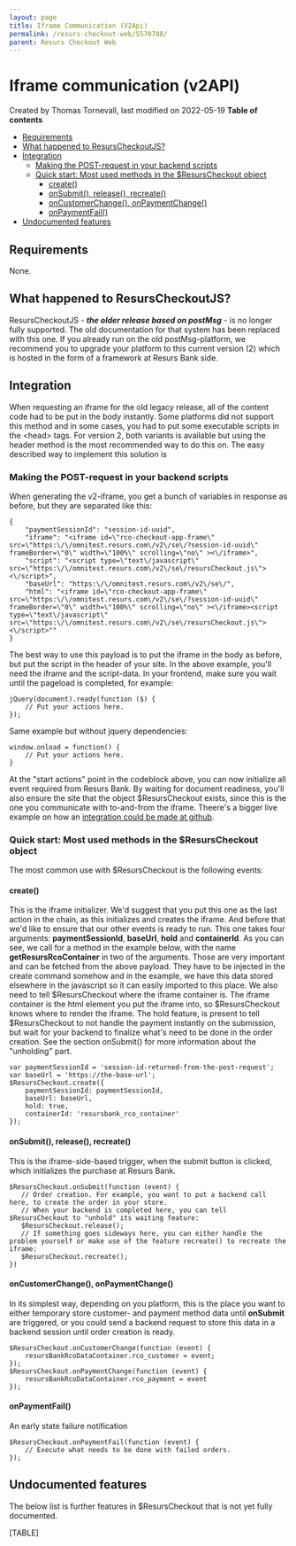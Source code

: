 ```yaml
---
layout: page
title: Iframe Communication (V2Api)
permalink: /resurs-checkout-web/5570788/
parent: Resurs Checkout Web
---
```



# Iframe communication (v2API) 
Created by Thomas Tornevall, last modified on 2022-05-19
**Table of contents**
- [Requirements](#Iframecommunication(v2API)-Requirements)
- [What happened to
  ResursCheckoutJS?](#Iframecommunication(v2API)-WhathappenedtoResursCheckoutJS?)
- [Integration](#Iframecommunication(v2API)-Integration)
  - [Making the POST-request in your backend
    scripts](#Iframecommunication(v2API)-MakingthePOST-requestinyourbackendscripts)
  - [Quick start: Most used methods in the \$ResursCheckout
    object](#Iframecommunication(v2API)-Quickstart:Mostusedmethodsinthe$ResursCheckoutobject)
    - [create()](#Iframecommunication(v2API)-create())
    - [onSubmit(), release(),
      recreate()](#Iframecommunication(v2API)-onSubmit(),release(),recreate())
    - [onCustomerChange(),
      onPaymentChange()](#Iframecommunication(v2API)-onCustomerChange(),onPaymentChange())
    - [onPaymentFail()](#Iframecommunication(v2API)-onPaymentFail())
- [Undocumented
  features](#Iframecommunication(v2API)-Undocumentedfeatures)
## Requirements
None.
## What happened to ResursCheckoutJS?
ResursCheckoutJS - ***the older release based on postMsg*** - is no
longer fully supported. The old documentation for that system has been
replaced with this one.
If you already run on the old postMsg-platform, we recommend you to
upgrade your platform to this current version (2) which is hosted in the
form of a framework at Resurs Bank side.
## Integration
When requesting an iframe for the old legacy release, all of the content
code had to be put in the body instantly. Some platforms did not support
this method and in some cases, you had to put some executable scripts in
the \<head\> tags. For version 2, both variants is available but using
the header method is the most recommended way to do this on. The easy
described way to implement this solution is
### Making the POST-request in your backend scripts
When generating the v2-iframe, you get a bunch of variables in response
as before, but they are separated like this:
``` syntaxhighlighter-pre
{
    "paymentSessionId": "session-id-uuid",
    "iframe": "<iframe id=\"rco-checkout-app-frame\" src=\"https:\/\/omnitest.resurs.com\/v2\/se\/?session-id-uuid\" frameBorder=\"0\" width=\"100%\" scrolling=\"no\" ><\/iframe>",
    "script": "<script type=\"text\/javascript\" src=\"https:\/\/omnitest.resurs.com\/v2\/se\/resursCheckout.js\"><\/script>",
    "baseUrl": "https:\/\/omnitest.resurs.com\/v2\/se\/",
    "html": "<iframe id=\"rco-checkout-app-frame\" src=\"https:\/\/omnitest.resurs.com\/v2\/se\/?session-id-uuid\" frameBorder=\"0\" width=\"100%\" scrolling=\"no\" ><\/iframe><script type=\"text\/javascript\" src=\"https:\/\/omnitest.resurs.com\/v2\/se\/resursCheckout.js\"><\/script>""
}
```
The best way to use this payload is to put the iframe in the body as
before, but put the script in the header of your site. In the above
example, you'll need the iframe and the script-data. In your frontend,
make sure you wait until the pageload is completed, for example:
``` syntaxhighlighter-pre
jQuery(document).ready(function ($) {
    // Put your actions here.
});
```
Same example but without jquery dependencies:
``` syntaxhighlighter-pre
window.onload = function() {
    // Put your actions here.
}
```
At the "start actions" point in the codeblock above, you can now
initialize all event required from Resurs Bank. By waiting for document
readiness, you'll also ensure the site that the object \$ResursCheckout
exists, since this is the one you communicate with to-and-from the
iframe. Theere's a bigger live example on how an [integration could be
made at
github](https://github.com/Tornevall/tornevalls-resurs-bank-payment-gateway-for-woocommerce/blob/master/js/resursbank_rco_v2.js).
### Quick start: Most used methods in the \$ResursCheckout object
The most common use with \$ResursCheckout is the following events:
#### create()
This is the iframe initializer. We'd suggest that you put this one as
the last action in the chain, as this initializes and creates the
iframe. And before that we'd like to ensure that our other events is
ready to run. This one takes four arguments:
**paymentSessionId**, **baseUrl**, **hold** and **containerId**. As you
can see, we call for a method in the example below, with the name
**getResursRcoContainer** in two of the arguments. Those are very
important and can be fetched from the above payload. They have to be
injected in the create command somehow and in the example, we have this
data stored elsewhere in the javascript so it can easily imported to
this place.
We also need to tell \$ResursCheckout where the iframe container is. The
iframe container is the html element you put the iframe into, so
\$ResursCheckout knows where to render the iframe. The hold feature, is
present to tell \$ResursCheckout to not handle the payment instantly on
the submission, but wait for your backend to finalize what's need to be
done in the order creation. See the section onSubmit() for more
information about the "unholding" part.
``` syntaxhighlighter-pre
var paymentSessionId = 'session-id-returned-from-the-post-request';
var baseUrl = 'https://the-base-url';
$ResursCheckout.create({
    paymentSessionId: paymentSessionId,
    baseUrl: baseUrl,
    hold: true,
    containerId: 'resursbank_rco_container'
});
```
  
#### onSubmit(), release(), recreate()
This is the iframe-side-based trigger, when the submit button is
clicked, which initializes the purchase at Resurs Bank.
``` syntaxhighlighter-pre
$ResursCheckout.onSubmit(function (event) {
   // Order creation. For example, you want to put a backend call here, to create the order in your store.
   // When your backend is completed here, you can tell $ResursCheckout to "unhold" its waiting feature:
   $ResursCheckout.release();
   // If something goes sideways here, you can either handle the problem yourself or make use of the feature recreate() to recreate the iframe:
   $ResursCheckout.recreate();
})
```
#### onCustomerChange(), onPaymentChange()
In its simplest way, depending on you platform, this is the place you
want to either temporary store customer- and payment method data until
**onSubmit** are triggered, or you could send a backend request to store
this data in a backend session until order creation is ready.
``` syntaxhighlighter-pre
$ResursCheckout.onCustomerChange(function (event) {
    resursBankRcoDataContainer.rco_customer = event;
});
$ResursCheckout.onPaymentChange(function (event) {
    resursBankRcoDataContainer.rco_payment = event
});
```
#### onPaymentFail()
An early state failure notification
``` syntaxhighlighter-pre
$ResursCheckout.onPaymentFail(function (event) {
    // Execute what needs to be done with failed orders.
});
```
## Undocumented features
The below list is further features in \$ResursCheckout that is not yet
fully documented.
  
[TABLE]
  
